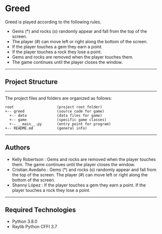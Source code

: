 # Greed

Greed is played according to the following rules.

- Gems (*) and rocks (o) randomly appear and fall from the top of the screen.
- The player (#) can move left or right along the bottom of the screen.
- If the player touches a gem they earn a point.
- If the player touches a rock they lose a point.
- Gems and rocks are removed when the player touches them.
- The game continues until the player closes the window.
---

## Project Structure
---
The project files and folders are organized as follows:
```
root                    (project root folder)
+-- greed               (source code for game)
  +-- data              (data files for game)
  +-- game              (specific game classes)
  +-- __main__.py       (entry point for program)
+-- README.md           (general info)
```

---
## Authors

- Kelly Robertson : Gems and rocks are removed when the player touches them. The game continues until the player closes the window. 
- Cristian Avedaño : Gems (*) and rocks (o) randomly appear and fall from the top of the screen. The player (#) can move left or right along the bottom of the screen.
- Shanny López : If the player touches a gem they earn a point. If the player touches a rock they lose a point.
---
## Required Technologies

* Python 3.8.0
* Raylib Python CFFI 3.7